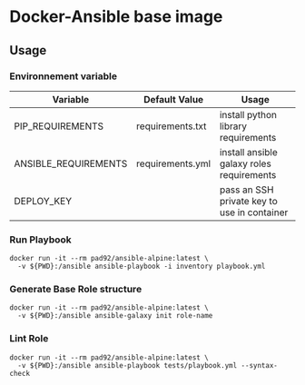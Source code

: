 # Docker-Ansible base image

## Usage

### Environnement variable

| Variable             | Default Value    | Usage                                       |
|----------------------|------------------|---------------------------------------------|
| PIP_REQUIREMENTS     | requirements.txt | install python library requirements         |
| ANSIBLE_REQUIREMENTS | requirements.yml | install ansible galaxy roles requirements   |
| DEPLOY_KEY           |                  | pass an SSH private key to use in container |

### Run Playbook

```
docker run -it --rm pad92/ansible-alpine:latest \
  -v ${PWD}:/ansible ansible-playbook -i inventory playbook.yml
```

### Generate Base Role structure

```
docker run -it --rm pad92/ansible-alpine:latest \
  -v ${PWD}:/ansible ansible-galaxy init role-name
```

### Lint Role

```
docker run -it --rm pad92/ansible-alpine:latest \
  -v ${PWD}:/ansible ansible-playbook tests/playbook.yml --syntax-check
```
